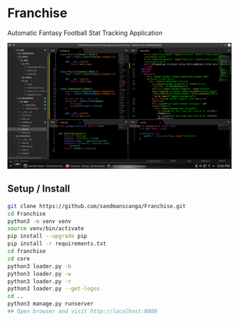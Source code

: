 # Franchise
Automatic Fantasy Football Stat Tracking Application

![Worflow Screenshot](docs/images/workflow.png)

## Setup / Install

```bash
git clone https://github.com/sandmanscanga/Franchise.git
cd Franchise
python3 -m venv venv
source venv/bin/activate
pip install --upgrade pip
pip install -r requirements.txt
cd franchise
cd core
python3 loader.py -b
python3 loader.py -w
python3 loader.py -r
python3 loader.py --get-logos
cd ..
python3 manage.py runserver
## Open browser and visit http://localhost:8000
```
